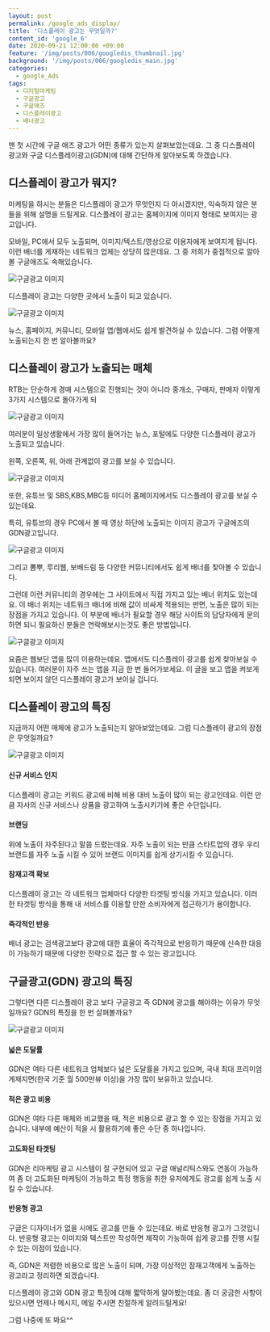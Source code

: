 ```yaml
---
layout: post
permalink: /google_ads_display/
title: '디스플레이 광고는 무엇일까?'
content_id: 'google_6'
date: 2020-09-21 12:00:00 +09:00
feature: '/img/posts/006/googledis_thumbnail.jpg'
background: '/img/posts/006/googledis_main.jpg'
categories:  
  - google_Ads
tags:
  - 디지털마케팅
  - 구글광고
  - 구글애즈
  - 디스플레이광고
  - 배너광고
---
```


맨 첫 시간에 구글 애즈 광고가 어떤 종류가 있는지 살펴보았는데요. 그 중 디스플레이 광고와 구글 디스플레이광고(GDN)에 대해 간단하게 알아보도록 하겠습니다.

## **디스플레이 광고가 뭐지?** ##

마케팅을 하시는 분들은 디스플레이 광고가 무엇인지 다 아시겠지만, 익숙하지 않은 분들을 위해 설명을 드릴게요. 디스플레이 광고는 홈페이지에 이미지 형태로 보여지는 광고입니다. 

모바일, PC에서 모두 노출되며, 이미지/텍스트/영상으로 이용자에게 보여지게 됩니다. 이런 배너를 게재하는 네트워크 업체는 상당히 많은데요. 그 중 저희가 중점적으로 알아볼 구글애즈도 속해있습니다.

![구글광고 이미지](/img/posts/006/001.jpg)

디스플레이 광고는 다양한 곳에서 노출이 되고 있습니다. 

![구글광고 이미지](/img/posts/006/002.jpg)

뉴스, 홈페이지, 커뮤니티, 모바일 앱/웹에서도 쉽게 발견하실 수 있습니다. 그럼 어떻게 노출되는지 한 번 알아볼까요?

## **디스플레이 광고가 노출되는 매체** ##

RTB는 단순하게 경매 시스템으로 진행되는 것이 아니라 중개소, 구매자, 판매자 이렇게 3가지 시스템으로 돌아가게 되

![구글광고 이미지](/img/posts/006/003.jpg)

여러분이 일상생활에서 가장 많이 들어가는 뉴스, 포털에도 다양한 디스플레이 광고가 노출되고 있습니다. 

왼쪽, 오른쪽, 위, 아래 관계없이 광고를 보실 수 있습니다.

![구글광고 이미지](/img/posts/006/004.jpg)

또한, 유튜브 및 SBS,KBS,MBC등 미디어 홈페이지에서도 디스플레이 광고를 보실 수 있는데요.

특히, 유튜브의 경우 PC에서 볼 때 영상 하단에 노출되는 이미지 광고가 구글애즈의 GDN광고입니다.

![구글광고 이미지](/img/posts/006/005.jpg)

그리고 뽐뿌, 루리웹, 보배드림 등 다양한 커뮤니티에서도 쉽게 배너를 찾아볼 수 있습니다. 

그런데 이런 커뮤니티의 경우에는 그 사이트에서 직접 가지고 있는 배너 위치도 있는데요. 이 배너 위치는 네트워크 배너에 비해 값이 비싸게 적용되는 반면, 노출은 많이 되는 장점을 가지고 있습니다. 이 부분에 배너가 필요할 경우 해당 사이트의 담당자에게 문의하면 되니 필요하신 분들은 연락해보시는것도 좋은 방법입니다.

![구글광고 이미지](/img/posts/006/006.jpg)

요즘은 웹보단 앱을 많이 이용하는데요. 앱에서도 디스플레이 광고를 쉽게 찾아보실 수 있습니다. 여러분이 자주 쓰는 앱을 지금 한 번 들어가보세요. 이 글을 보고 앱을 켜보게 되면 보이지 않던 디스플레이 광고가 보이실 겁니다.

## 디스플레이 광고의 특징 ##

지금까지 어떤 매체에 광고가 노출되는지 알아보았는데요. 그럼 디스플레이 광고의 장점은 무엇일까요?

![구글광고 이미지](/img/posts/006/007.jpg)

<h4>신규 서비스 인지</h4>

디스플레이 광고는 키워드 광고에 비해 비용 대비 노출이 많이 되는 광고인데요. 이런 만큼 자사의 신규 서비스나 상품을 광고하여 노출시키기에 좋은 수단입니다.

<h4>브랜딩</h4>

위에 노출이 자주된다고 말씀 드렸는데요. 자주 노출이 되는 만큼 스타트업의 경우 우리 브랜드를 자주 노출 시킬 수 있어 브랜드 이미지를 쉽게 상기시킬 수 있습니다.

<h4>잠재고객 확보</h4>

디스플레이 광고는 각 네트워크 업체마다 다양한 타겟팅 방식을 가지고 있습니다. 이러한 타겟팅 방식을 통해 내 서비스를 이용할 만한 소비자에게 접근하기가 용이합니다.

<h4>즉각적인 반응</h4>

배너 광고는 검색광고보다 광고에 대한 효율이 즉각적으로 반응하기 때문에 신속한 대응이 가능하기 때문에 다양한 전략으로 접근 할 수 있는 광고입니다.

## 구글광고(GDN) 광고의 특징 ##

그렇다면 다른 디스플레이 광고 보다 구글광고 즉 GDN에 광고를 해야하는 이유가 무엇일까요? GDN의 특징을 한 번 살펴볼까요?

![구글광고 이미지](/img/posts/006/008.jpg)

<h4>넓은 도달률</h4>

GDN은 여타 다른 네트워크 업체보다 넓은 도달률을 가지고 있으며, 국내 최대 프리미엄 게재지면(한국 기준 월 500만뷰 이상)을 가장 많이 보유하고 있습니다. 

<h4>적은 광고 비용</h4>

GDN은 여타 다른 매체와 비교했을 때, 적은 비용으로 광고 할 수 있는 장점을 가지고 있습니다. 내부에 예산이 적을 시 활용하기에 좋은 수단 중 하나입니다. 

<h4>고도화된 타겟팅</h4>

GDN은 리마케팅 광고 시스템이 잘 구현되어 있고 구글 애널리틱스와도 연동이 가능하여 좀 더 고도화된 마케팅이 가능하고 특정 행동을 취한 유저에게도 광고를 쉽게 노출 시킬 수 있습니다.

<h4>반응형 광고</h4>

구글은 디자이너가 없을 시에도 광고를 만들 수 있는데요. 바로 반응형 광고가 그것입니다. 반응형 광고는 이미지와 텍스트만 작성하면 제작이 가능하여 쉽게 광고를 진행 시킬 수 있는 이점이 있습니다.

즉, GDN은 저렴한 비용으로 많은 노출이 되며, 가장 이상적인 잠재고객에게 노출하는 광고라고 정리하면 되겠습니다.

디스플레이 광고와 GDN 광고 특징에 대해 짧막하게 알아봤는데요. 좀 더 궁금한 사항이 있으시면 언제나 메시지, 메일 주시면 친절하게 알려드릴게요! 

그럼 나중에 또 봐요^^